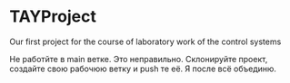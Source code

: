 # TAYProject
Our first project for the course of laboratory work of the control systems

Не работйте в main ветке. Это неправильно. Склонируйте проект, создайте свою рабочюю ветку и push те её. Я после всё объединю.

